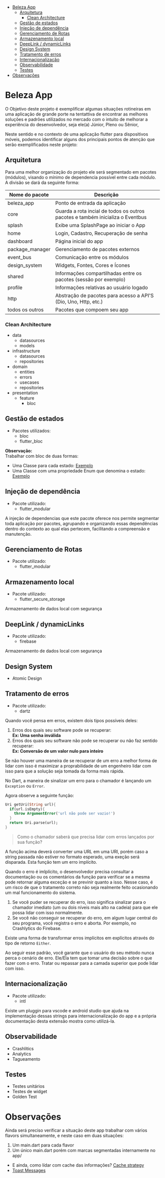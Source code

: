 - [Beleza App](#beleza-app)
  - [Arquitetura](#arquitetura)
    - [Clean Architecture](#clean-architecture)
  - [Gestão de estados](#gestão-de-estados)
  - [Injeção de dependência](#injeção-de-dependência)
  - [Gerenciamento de Rotas](#gerenciamento-de-rotas)
  - [Armazenamento local](#armazenamento-local)
  - [DeepLink / dynamicLinks](#deeplink--dynamiclinks)
  - [Design System](#design-system)
  - [Tratamento de erros](#tratamento-de-erros)
  - [Internacionalização](#internacionalização)
  - [Observabilidade](#observabilidade)
  - [Testes](#testes)
- [Observações](#observações)

# Beleza App
O Objetivo deste projeto é exemplificar algumas situações rotineiras em uma aplicação de grande porte na tentattiva de encontrar as melhores soluções e padrões utilizados no mercado com o intuito de melhorar a experiência do desenvolvedor, seja ele(a) Júnior, Pleno ou Sênior,

Neste sentido e no contexto de uma aplicação flutter para dispositivos móveis, podemos identificar alguns dos principais pontos de atenção que serão exemplificados neste projeto:

## Arquitetura
Para uma melhor organização do projeto ele será segmentado em pacotes (módulos), visando o mínimo de dependencia possível entre cada módulo.
A divisão se dará da seguinte forma:

|Nome do pacote | Descrição            |
|----------|---------------------------|
| beleza_app | Ponto de entrada da aplicação |
| core | Guarda a rota incial de todos os outros pacotes e também inicializa o Eventbus|
| splash | Exibe uma SplashPage ao iniciar o App |
| home | Login, Cadastro, Recuperação de senha |
| dashboard | Página inicial do app |
| package_manager | Gerenciamento de pacotes externos |
| event_bus | Comunicação entre os módulos |
| design_system | Widgets, Fontes, Cores e Ícones |
| shared | Informações compartilhadas entre os pacotes (sessão por exemplo) |
| profile | Informações relativas ao usuário logado |
| http | Abstração de pacotes para acesso a API'S (Dio, Uno, Http, etc.) |
| todos os outros | Pacotes que compoem seu app |

### Clean Architecture
- data
  - datasources
  - models
- infrastructure
  - datasources
  - repositories
- domain
  - entities
  - errors
  - usecases
  - repositories
- presentation
  - feature
    - bloc

## Gestão de estados
- Pacotes utilizados:
  - bloc
  - flutter_bloc

**Observação:**<br/>
Trabalhar com bloc de duas formas:

- Uma Classe para cada estado: [Exemplo](https://github.com/euclidesgc/beleza_app/blob/989cce295965f59b12ddc3f14c5e04305cc8b4bd/home/lib/src/login/presentation/login/bloc/login_state.dart) <br/>
- Uma Classe com uma propriedade Enum que denomina o estado: [Exemplo](https://github.com/euclidesgc/beleza_app/blob/989cce295965f59b12ddc3f14c5e04305cc8b4bd/home/lib/src/login/presentation/login/bloc/login_state.dart) <br/>
 
## Injeção de dependência
- Pacote utilizado:
  - flutter_modular

A injeção de dependencias que este pacote oferece nos permite segmentar toda aplicação por pacotes, agrupando e organizando essas dependências dentro do contexto ao qual elas pertecem, facilitando a compreensão e manutenção.

## Gerenciamento de Rotas
- Pacote utilizado:
  - flutter_modular

## Armazenamento local
- Pacote utilizado:
  - flutter_secure_storage

Armazenamento de dados local com segurança

## DeepLink / dynamicLinks
- Pacote utilizado:
  - firebase

Armazenamento de dados local com segurança

## Design System
- Atomic Design

## Tratamento de erros
- Pacote utilizado:
  - dartz

Quando você pensa em erros, existem dois tipos possíveis deles:

1. Erros dos quais seu software pode se recuperar: <br/>
   **Ex: Uma senha inválida**
2. Erros dos quais seu software não pode se recuperar ou não faz sentido recuperar: <br />
   **Ex: Conversão de um valor nulo para inteiro**

Se não houver uma maneira de se recuperar de um erro a melhor forma de lidar com isso é maximizar a proprabilidade de um engenheiro lidar com isso para que a solução seja tomada da forma mais rápida.

No Dart, a maneira de sinalizar um erro para o chamador é lançando um `Exception` ou `Error`.

Agora observe a seguinte função:

````dart
Uri getUri(String url){
  if(url.isEmpty){
    throw ArgumentError('url não pode ser vazio!')
  }
  return Uri.parse(url);
}
````
> Como o chamador saberá que precisa lidar com erros lançados por sua função?

A função acima deverá converter uma URL em uma URI, porém caso a string passada não estiver no formato esperado, uma exeção será disparada.
Esta função tem um erro implícito.

Quando o erro é imlplícito, o desenvolvedor precisa consultar a documentação ou os comentários da função para verificar se a mesma pode retornar alguma exceção e se previnir quanto a isso. Nesse caso, é um risco de que o tratamento correto não seja realmente feito ocasionando um mal funcionamento do sistema. 

1. Se você puder se recuperar do erro, isso significa sinalizar para o chamador imediato (um ou dois níveis mais alto na cadeia) para que ele possa lidar com isso normalmente.
2. Se você não conseguir se recuperar do erro, em algum lugar central do seu programa, você registra o erro e aborta. Por exemplo, no Crashlytics do Firebase.

Existe uma forma de transformar erros implícitos em explícitos através do tipo de retorno `Either`. 

Ao seguir esse padrão, você garante que o usuário do seu método nunca perca o cenário de erro. Ele/Ela tem que tomar uma decisão sobre o que fazer com o erro. Tratar ou repassar para a camada superior que pode lidar com isso.

## Internacionalização
- Pacote utilizado:
  - intl

Existe um pluggin para vscode e android studio que ajuda na implementação dessas strings para internacionalização do app e a própria documentação desta extensão mostra como utilizá-la.

## Observabilidade
- Crashlitics
- Analytics
- Tagueamento

## Testes
- Testes unitários
- Testes de widget
- Golden Test

# Observações
Ainda será preciso verificar a situação deste app trabalhar com vários flavors simultaneamente, e neste caso em duas situações:

1. Um main.dart para cada flavor
2. Um único main.dart porém com marcas segmentadas internamente no app/

- E ainda, como lídar com cache das informações? [Cache strategy](https://medium.com/@romaingreaume/implementing-a-cache-strategy-in-your-flutter-app-5db3e316e7c9)
- [Toast Messages](https://itnext.io/create-your-own-toast-without-using-any-packages-6d3828816f7c)
